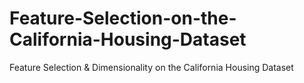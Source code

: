 # Feature-Selection-on-the-California-Housing-Dataset
Feature Selection &amp; Dimensionality on the California Housing Dataset

